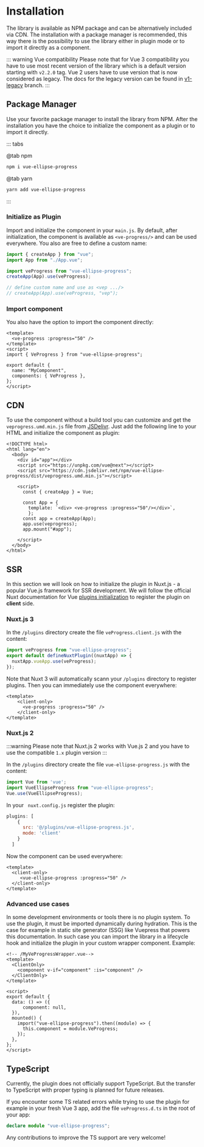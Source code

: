 # Installation

The library is available as NPM package and can be alternatively included via CDN.
The installation with a package manager is recommended,
this way there is the possibility to use the library either in plugin mode or to import it directly as a component.

::: warning Vue compatibility
Please note that for Vue 3 compatibility you have to use most recent <Badge type="tip" text="2.x" vertical="middle" />
version of the library which is a default version starting with `v2.2.0` tag. 
Vue 2 users have
to use <Badge type="tip" text="1.x" vertical="middle" /> version that is now considered as legacy.
The docs for the legacy version can be found in [v1-legacy](https://github.com/setaman/vue-ellipse-progress/tree/v1-legacy?tab=readme-ov-file) branch.
:::

## Package Manager

Use your favorite package manager to install the library from NPM. After the installation you have the choice to
initialize the component as a plugin or to import it directly.

::: tabs

@tab npm

```bash
npm i vue-ellipse-progress
```

@tab yarn

```bash
yarn add vue-ellipse-progress
```
:::


### Initialize as Plugin

Import and initialize the component in your `main.js`. By default, after initialization, the component is available as
`<ve-progress/>` and can be used everywhere. You also are free to define a custom name:

```js
import { createApp } from "vue";
import App from "./App.vue";

import veProgress from "vue-ellipse-progress";
createApp(App).use(veProgress);

// define custom name and use as <vep .../>
// createApp(App).use(veProgress, "vep");
```

### Import component

You also have the option to import the component directly:

```vue
<template>
  <ve-progress :progress="50" />
</template>
<script>
import { VeProgress } from "vue-ellipse-progress";

export default {
  name: "MyComponent",
  components: { VeProgress },
};
</script>
```

## CDN

To use the component without a build tool you can customize and get the `veprogress.umd.min.js` file from [JSDelivr](https://www.jsdelivr.com/package/npm/vue-ellipse-progress).
Just add the following line to your HTML and initialize the component as plugin:

```html{6,12,15}
<!DOCTYPE html>
<html lang="en">
  <body>
    <div id="app"></div>
    <script src="https://unpkg.com/vue@next"></script>
    <script src="https://cdn.jsdelivr.net/npm/vue-ellipse-progress/dist/veprogress.umd.min.js"></script>

    <script>
      const { createApp } = Vue;

      const App = {
        template: `<div> <ve-progress :progress="50"/></div>`,
        };
      const app = createApp(App);
      app.use(veprogress);
      app.mount("#app");

    </script>
  </body>
</html>
```

## SSR

In this section we will look on how to initialize the plugin in Nuxt.js - a popular Vue.js framework 
for SSR development. We will follow the official Nuxt documentation for Vue [plugins initialization](https://v3.nuxtjs.org/guide/directory-structure/plugins)
to register the plugin on **client** side.

### Nuxt.js 3

In the `/plugins` directory create the file `veProgress.client.js` with the content:
```js
import veProgress from "vue-ellipse-progress";
export default defineNuxtPlugin((nuxtApp) => {
  nuxtApp.vueApp.use(veProgress);
});
```
Note that Nuxt 3 will automatically scann your `/plugins` directory to register plugins. Then you can immediately use the 
component everywhere:
```vue
<template>
    <client-only>
      <ve-progress :progress="50" />
    </client-only>
</template>
```

### Nuxt.js 2

:::warning
Please note that Nuxt.js 2 works with Vue.js 2 and you have to use the compatible `1.x` plugin version
:::

In the `/plugins` directory create the file `vue-ellipse-progress.js` with the content:
```js
import Vue from 'vue';
import VueEllipseProgress from "vue-ellipse-progress";
Vue.use(VueEllipseProgress);
```
In your ` nuxt.config.js` register the plugin:

```js
plugins: [
    {
      src: '@/plugins/vue-ellipse-progress.js',
      mode: 'client'
    }
  ]
```
Now the component can be used everywhere:
```vue
<template>
  <client-only>
     <vue-ellipse-progress :progress="50" />
  </client-only>
</template>
```

### Advanced use cases

In some development environments or tools there is no plugin system. To use the plugin, it must be imported dynamically 
during hydration. This is the case for example in static site generator (SSG) like Vuepress that powers this documentation.
In such case you can import the library in a lifecycle hook and initialize the plugin in your custom wrapper component. Example:

```vue
<!-- /MyVeProgressWrapper.vue-->
<template>
  <ClientOnly>
    <component v-if="component" :is="component" />
  </ClientOnly>
</template>

<script>
export default {
  data: () => ({
      component: null,
  }),
  mounted() {
    import("vue-ellipse-progress").then((module) => {
      this.component = module.VeProgress;
    });
  },
};
</script>
```

## TypeScript

Currently, the plugin does not officially support TypeScript. But the transfer to TypeScript with proper typing is 
planned for future releases.

If you encounter some TS related errors while trying to use the plugin for example in your fresh Vue 3 app, add the file 
`veProgress.d.ts` in the root of your app:

```ts
declare module "vue-ellipse-progress";
```

Any contributions to improve the TS support are very welcome!
